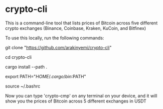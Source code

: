 # crypto-cli
This is a command-line tool that lists prices of Bitcoin across five different crypto exchanges (Binance, Coinbase, Kraken, KuCoin, and Bitfinex)

To use this locally, run the following commands:

git clone "https://github.com/arakinyemi/crypto-cli"

cd crypto-cli

cargo install --path .

export PATH="$HOME/.cargo/bin:$PATH"

source ~/.bashrc

Now you can type 'crypto-cmp' on any terminal on your device, and it will show you the prices of Bitcoin across 5 different exchanges in USDT  

